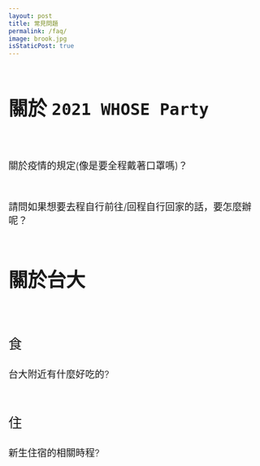 ```yaml
---
layout: post
title: 常見問題
permalink: /faq/
image: brook.jpg
isStaticPost: true
---
```

<br>
<p style="font-size: 1cm;font-weight: 600">關於 <code>2021 WHOSE Party</code></p>
<br>

<p style="font-size: 0.5cm;font-weight: 300">關於疫情的規定(像是要全程戴著口罩嗎)？</p>
<br>

<p style="font-size: 0.5cm;font-weight: 300">請問如果想要去程自行前往/回程自行回家的話，要怎麼辦呢？</p>
<br>

<p style="font-size: 1cm;font-weight: 600">關於台大</p>
<br>

<p style="font-size: 0.7cm;font-weight: 400">食</p>
<p style="font-size: 0.5cm;font-weight: 300">台大附近有什麼好吃的?</p>
<br>

<p style="font-size: 0.7cm;font-weight: 400">住</p>
<p style="font-size: 0.5cm;font-weight: 300">新生住宿的相關時程?</p>
<br>